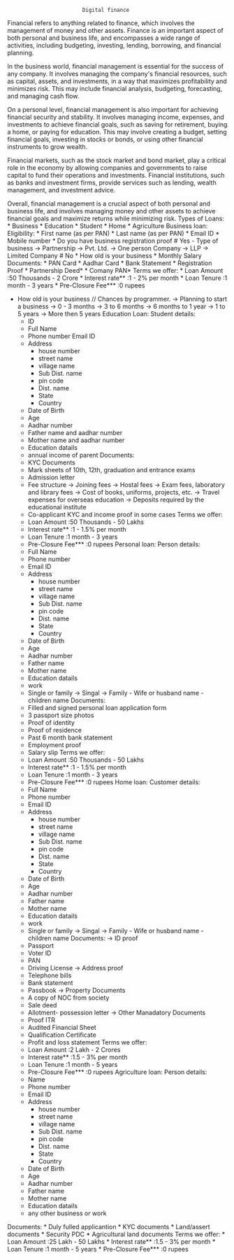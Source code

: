 							Digital finance

Financial refers to anything related to finance, which involves the management of money and other assets. Finance is an important aspect of both personal and business life, and encompasses a wide range of activities, including budgeting, investing, lending, borrowing, and financial planning.

In the business world, financial management is essential for the success of any company. It involves managing the company's financial resources, such as capital, assets, and investments, in a way that maximizes profitability and minimizes risk. This may include financial analysis, budgeting, forecasting, and managing cash flow.

On a personal level, financial management is also important for achieving financial security and stability. It involves managing income, expenses, and investments to achieve financial goals, such as saving for retirement, buying a home, or paying for education. This may involve creating a budget, setting financial goals, investing in stocks or bonds, or using other financial instruments to grow wealth.

Financial markets, such as the stock market and bond market, play a critical role in the economy by allowing companies and governments to raise capital to fund their operations and investments. Financial institutions, such as banks and investment firms, provide services such as lending, wealth management, and investment advice.

Overall, financial management is a crucial aspect of both personal and business life, and involves managing money and other assets to achieve financial goals and maximize returns while minimizing risk.
Types of Loans:
	* Business
	* Education
	* Student
	* Home
	* Agriculture
Business loan:
Eligibility:
	* First name (as per PAN)
	* Last  name (as per PAN)
	* Email ID
	* Mobile number
	* Do you have business registration proof
		# Yes
			- Type of business
				-> Partnership
				-> Pvt. Ltd.
				-> One person Company
				-> LLP
				-> Limited Company
		# No
	* How old is your business
	* Monthly Salary
Documents:
	* PAN Card
	* Aadhar Card
	* Bank Statement
	* Registration Proof
	* Partnership Deed*
	* Comany PAN*
Terms we offer:
	* Loan Amount		  :50 Thousands - 2 Crore
	* Interest rate**	  :1 - 2% per month
	* Loan Tenure		  :1 month - 3 years
	* Pre-Closure Fee***  :0 rupees

* How old is your business
	// Chances by programmer.
		-> Planning to start a business
		-> 0 - 3 months
		-> 3 to 6 months
		-> 6 months to 1 year
		-> 1 to 5 years
		-> More then 5 years
Education Loan:
Student details:
	* ID
	* Full Name
	* Phone number
	Email ID
	* Address
		- house number
		- street name
		- village name
		- Sub Dist. name
		- pin code
		- Dist. name
		- State
		- Country
	* Date of Birth
	* Age
	* Aadhar number
	* Father name and aadhar number
	* Mother name and aadhar number
	* Education datails
	* annual income of parent
Documents:
	* KYC Documents
	* Mark sheets of 10th, 12th, graduation and entrance exams
	* Admission letter
	* Fee structure
		-> Joining fees
		-> Hostal fees
		-> Exam fees, laboratory and library fees
		-> Cost of books, uniforms, projects, etc.
		-> Travel expenses for overseas education
		-> Deposits required by the educational institute
	* Co-applicant KYC and income proof in some cases
Terms we offer:
	* Loan Amount		  :50 Thousands - 50 Lakhs
	* Interest rate**	  :1 - 1.5% per month
	* Loan Tenure		  :1 month - 3 years
	* Pre-Closure Fee***  :0 rupees
Personal loan:
Person details:
	* Full Name
	* Phone number
	* Email ID
	* Address
		- house number
		- street name
		- village name
		- Sub Dist. name
		- pin code
		- Dist. name
		- State
		- Country
	* Date of Birth
	* Age
	* Aadhar number
	* Father name
	* Mother name
	* Education datails
	* work
	* Single or family
		-> Singal
		-> Family
			- Wife or husband name
			- children name
Documents:
	* Filled and signed personal loan application form
	* 3 passport size photos
	* Proof of identity
	* Proof of residence
	* Past 6 month bank statement
	* Employment proof
	* Salary slip
Terms we offer:
	* Loan Amount		  :50 Thousands - 50 Lakhs
	* Interest rate**	  :1 - 1.5% per month
	* Loan Tenure		  :1 month - 3 years
	* Pre-Closure Fee***  :0 rupees
Home loan:
Customer details:
	* Full Name
	* Phone number
	* Email ID
	* Address
		- house number
		- street name
		- village name
		- Sub Dist. name
		- pin code
		- Dist. name
		- State
		- Country
	* Date of Birth
	* Age
	* Aadhar number
	* Father name
	* Mother name
	* Education datails
	* work
	* Single or family
		-> Singal
		-> Family
			- Wife or husband name
			- children name
Documents:
-> ID proof
	* Passport
	* Voter ID
	* PAN
	* Driving License
-> Address proof
	* Telephone bills
	* Bank statement
	* Passbook
-> Property Documents
	* A copy of NOC from society
	* Sale deed
	* Allotment- possession letter
-> Other Manadatory Documents
	* Proof ITR
	* Audited Financial Sheet
	* Qualification Certificate
	* Profit and loss statement
Terms we offer:
	* Loan Amount		  :2 Lakh - 2 Crores
	* Interest rate**	  :1.5 - 3% per month
	* Loan Tenure		  :1 month - 5 years
	* Pre-Closure Fee***  :0 rupees
Agriculture loan:
Person details:
	* Name
	* Phone number
	* Email ID
	* Address
		- house number
		- street name
		- village name
		- Sub Dist. name
		- pin code
		- Dist. name
		- State
		- Country
	* Date of Birth
	* Age
	* Aadhar number
	* Father name
	* Mother name
	* Education datails
	* any other business or work
	
Documents:
	* Duly fulled applicantion
	* KYC documents
	* Land/assert documents
	* Security PDC
	* Agricultural land documents
Terms we offer:
	* Loan Amount		  :25 Lakh - 50 Lakhs
	* Interest rate**	  :1.5 - 3% per month
	* Loan Tenure		  :1 month - 5 years
	* Pre-Closure Fee***  :0 rupees
	
	
